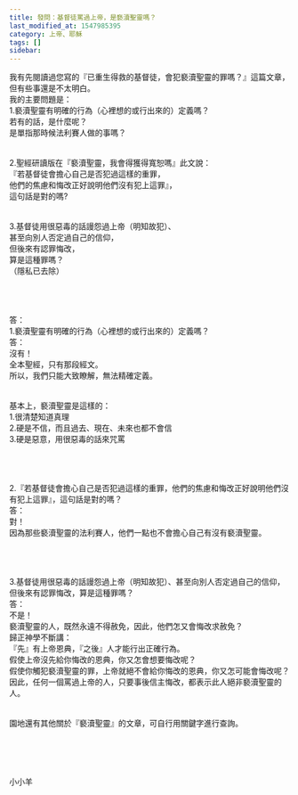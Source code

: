 ```yaml
---
title: 發問：基督徒罵過上帝，是褻瀆聖靈嗎？
last_modified_at: 1547985395
category: 上帝、耶穌
tags: []
sidebar: 
---
```


<p>我有先閱讀過您寫的『已重生得救的基督徒，會犯褻瀆聖靈的罪嗎？』這篇文章，<br/>但有些事還是不太明白。<br/><!--more-->我的主要問題是：<br/>1.褻瀆聖靈有明確的行為（心裡想的或行出來的）定義嗎？<br/>若有的話，是什麼呢？<br/>是單指那時候法利賽人做的事嗎？<br/> <br/><br/>2.聖經研讀版在『褻瀆聖靈，我會得獲得寬恕嗎』此文說：<br/>『若基督徒會擔心自己是否犯過這樣的重罪，<br/>他們的焦慮和悔改正好說明他們沒有犯上這罪』，<br/>這句話是對的嗎?<br/> <br/><br/>3.基督徒用很惡毒的話謾怨過上帝（明知故犯）、<br/>甚至向別人否定過自己的信仰，<br/>但後來有認罪悔改，<br/>算是這種罪嗎？<br/>（隱私已去除）<br/> <br/><br/><br/><br/>答：<br/>1.褻瀆聖靈有明確的行為（心裡想的或行出來的）定義嗎？<br/>答：<br/>沒有！<br/>全本聖經，只有那段經文。<br/>所以，我們只能大致瞭解，無法精確定義。<br/> <br/><br/>基本上，褻瀆聖靈是這樣的：<br/>1.很清楚知道真理<br/>2.硬是不信，而且過去、現在、未來也都不會信<br/>3.硬是惡意，用很惡毒的話來咒罵<br/> <br/> <br/><br/><br/>2.『若基督徒會擔心自己是否犯過這樣的重罪，他們的焦慮和悔改正好說明他們沒有犯上這罪』，這句話是對的嗎？<br/>答：<br/>對！<br/>因為那些褻瀆聖靈的法利賽人，他們一點也不會擔心自己有沒有褻瀆聖靈。<br/> <br/> <br/><br/><br/>3.基督徒用很惡毒的話謾怨過上帝（明知故犯）、甚至向別人否定過自己的信仰，但後來有認罪悔改，算是這種罪嗎？<br/>答：<br/>不是！<br/>褻瀆聖靈的人，既然永遠不得赦免，因此，他們怎又會悔改求赦免？<br/>歸正神學不斷講：<br/>『先』有上帝恩典，『之後』人才能行出正確行為。<br/>假使上帝沒先給你悔改的恩典，你又怎會想要悔改呢？<br/>假使你觸犯褻瀆聖靈的罪，上帝就絕不會給你悔改的恩典，你又怎可能會悔改呢？<br/>因此，任何一個罵過上帝的人，只要事後信主悔改，都表示此人絕非褻瀆聖靈的人。<br/><br/><br/>園地還有其他關於『褻瀆聖靈』的文章，可自行用關鍵字進行查詢。 <br/> <br/><br/><br/><br/><br/>小小羊<br/><br/><br/><br/><br/><br/><br/>
</p>